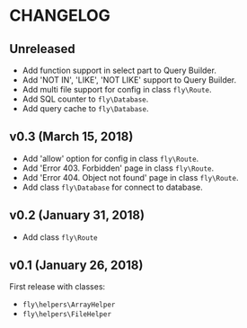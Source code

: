 # CHANGELOG

## Unreleased
- Add function support in select part to Query Builder.
- Add 'NOT IN', 'LIKE', 'NOT LIKE' support to Query Builder.
- Add multi file support for config in class `fly\Route`.
- Add SQL counter to `fly\Database`.
- Add query cache to `fly\Database`.

## v0.3 (March 15, 2018)
- Add 'allow' option for config in class `fly\Route`.
- Add 'Error 403. Forbidden' page in class `fly\Route`.
- Add 'Error 404. Object not found' page in class `fly\Route`.
- Add class `fly\Database` for connect to database.

## v0.2 (January 31, 2018)
- Add class `fly\Route`

## v0.1 (January 26, 2018)
First release with classes:
- `fly\helpers\ArrayHelper`
- `fly\helpers\FileHelper`
